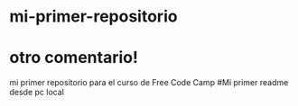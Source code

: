 # mi-primer-repositorio
# otro comentario! 
mi primer repositorio para el curso de Free Code Camp
#Mi primer readme desde pc local